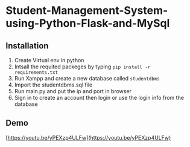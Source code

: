# Student-Management-System-using-Python-Flask-and-MySql
## Installation
  1. Create Virtual env in python
  2. Intsall the requited packeges by typing `pip install -r requirements.txt`
  3. Run Xampp and create a new database called `studentdbms`
  4. Import the studentdbms.sql file
  5. Run main.py and put the ip and port in browser
  6. Sign in to create an account then login or use the login info from the database
  
  ## Demo
  [https://youtu.be/yPEXzp4ULFw](https://youtu.be/yPEXzp4ULFw)
